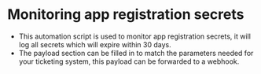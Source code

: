 # Monitoring app registration secrets
- This automation script is used to monitor app registration secrets, it will log all secrets which will expire within 30 days.
- The payload section can be filled in to match the parameters needed for your ticketing system, this payload can be forwarded to a webhook.
